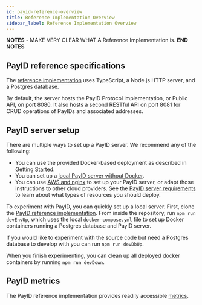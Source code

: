 ```yaml
---
id: payid-reference-overview
title: Reference Implementation Overview
sidebar_label: Reference Implementation Overview
---
```


**NOTES** - MAKE VERY CLEAR WHAT A Reference Implementation is. **END NOTES**

## PayID reference specifications

The [reference implementation](https://github.com/payid-org/payid) uses TypeScript, a Node.js HTTP server, and a Postgres database.

By default, the server hosts the PayID Protocol implementation, or Public API, on port 8080. It also hosts a second RESTful API on port 8081 for CRUD operations of PayIDs and associated addresses.

## PayID server setup

There are multiple ways to set up a PayID server. We recommend any of the following:

- You can use the provided Docker-based deployment as described in [Getting Started](/).
- You can set up a [local PayID server without Docker](local-deployment).
- You can use [AWS and nginx](remote-deployment) to set up your PayID server, or adapt those instructions to other cloud providers. See the [PayID server requirements](payid-server-requirements) to learn about what types of resources you should deploy.

To experiment with PayID, you can quickly set up a local server. First, clone the [PayID reference implementation](https://github.com/payid-org/payid). From inside the repository, run `npm run devEnvUp`, which uses the local `docker-compose.yml` file to set up Docker containers running a Postgres database and PayID server.

If you would like to experiment with the source code but need a Postgres database to develop with you can run `npm run devDbUp`.

When you finish experimenting, you can clean up all deployed docker containers by running `npm run devDown`.

## PayID metrics

The PayID reference implementation provides readily accessible [metrics](metrics).
